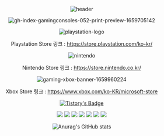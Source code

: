 <div align="center">

 ![header](https://capsule-render.vercel.app/api?type=slice&text=Console%20Game!&fontSize=60&rotate=20&height=300&fontAlign=60&fontAlignY=30)

 
![gh-index-gamingconsoles-052-print-preview-1659705142](https://user-images.githubusercontent.com/120348491/208377574-6894cd65-bfe0-4539-bb1f-86471256e2fc.jpg)
 
![playstation-logo](https://user-images.githubusercontent.com/120348491/208379886-0cc28ad8-5f12-47ea-9d49-88ec69e034ad.jpg)




Playstation Store 링크 : https://store.playstation.com/ko-kr/

![nintendo](https://user-images.githubusercontent.com/120348491/208379503-d597716e-2cb3-47e8-9f43-d24d3fa94ded.png)



Nintendo Store 링크 : https://store.nintendo.co.kr/


![gaming-xbox-banner-1659960224](https://user-images.githubusercontent.com/120348491/208379804-16fbcfc6-dcd3-40e1-b023-1c88e682cd29.png)


Xbox Store 링크 : https://www.xbox.com/ko-KR/microsoft-store
 
 

[![Tistory's Badge](https://github-readme-tistory-card.vercel.app/api/badge?name=Ghost_blog&theme=dark)](https://ghostwing17.tistory.com)

 

<img src="https://img.shields.io/badge/Python-3776AB?style=flat-square&logo=Python&logoColor=white"/>

<img src="https://img.shields.io/badge/Amazon AWS-232F3E?style=flat-square&logo=Amazon%20AWS&logoColor=white"/>

<img src="https://img.shields.io/badge/MySql-4479A1?style=flat-square&logo=mysql&logoColor=white">
 
<img src="https://img.shields.io/badge/Github-181717?style=flat-square&logo=github&logoColor=white"> 
 
<img src="https://img.shields.io/badge/Linux-FCC624?style=flat-square&logo=linux&logoColor=black">
 
<img src="https://img.shields.io/badge/Java-007396?style=flat-square&logo=Java&logoColor=white">

<img src="https://img.shields.io/badge/Android-3DDC84?style=flat-square&logo=Android&logoColor=white"/>


![Anurag's GitHub stats](https://github-readme-stats.vercel.app/api?username=Ghostblack17&show_icons=true&theme=tokyonight)
 
</div>

